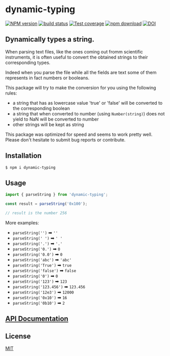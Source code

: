 # dynamic-typing

[![NPM version][npm-image]][npm-url]
[![build status][ci-image]][ci-url]
[![Test coverage][codecov-image]][codecov-url]
[![npm download][download-image]][download-url]
[![DOI](https://zenodo.org/badge/DOI/10.5281/zenodo.5482823.svg)](https://doi.org/10.5281/zenodo.5482823)

## Dynamically types a string.

When parsing text files, like the ones coming out fromm scientific instruments,
it is often useful to convert the obtained strings to their corresponding types.

Indeed when you parse the file while all the fields are text some of them represents in fact numbers or booleans.

This package will try to make the conversion for you using the following rules:

- a string that has as lowercase value 'true' or 'false' will be converted to the corresponding boolean
- a string that when converted to number (using `Number(string)`) does not yield to NaN will be converted to number
- other strings will be kept as string

This package was optimized for speed and seems to work pretty well. Please don't hesitate to submit bug reports or contribute.

## Installation

`$ npm i dynamic-typing`

## Usage

```js
import { parseString } from 'dynamic-typing';

const result = parseString('0x100');

// result is the number 256
```

More examples:

- `parseString('')` ➡ `''`
- `parseString(' ')` ➡ `' '`
- `parseString('.')` ➡ `'.'`
- `parseString('0.')` ➡ `0`
- `parseString('0.0')` ➡ `0`
- `parseString('abc')` ➡ `'abc'`
- `parseString('True')` ➡ `true`
- `parseString('false')` ➡ `false`
- `parseString('0')` ➡ `0`
- `parseString('123')` ➡ `123`
- `parseString('123.456')` ➡ `123.456`
- `parseString('12e3')` ➡ `12000`
- `parseString('0x10')` ➡ `16`
- `parseString('0b10')` ➡ `2`

## [API Documentation](https://cheminfo.github.io/dynamic-typing/)

## License

[MIT](./LICENSE)

[npm-image]: https://img.shields.io/npm/v/dynamic-typing.svg
[npm-url]: https://www.npmjs.com/package/dynamic-typing
[ci-image]: https://github.com/cheminfo/dynamic-typing/workflows/Node.js%20CI/badge.svg?branch=main
[ci-url]: https://github.com/cheminfo/dynamic-typing/actions?query=workflow%3A%22Node.js+CI%22
[codecov-image]: https://img.shields.io/codecov/c/github/cheminfo/dynamic-typing.svg
[codecov-url]: https://codecov.io/gh/cheminfo/dynamic-typing
[download-image]: https://img.shields.io/npm/dm/dynamic-typing.svg
[download-url]: https://www.npmjs.com/package/dynamic-typing
